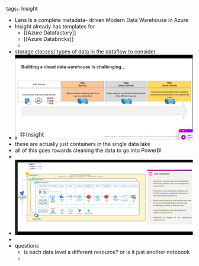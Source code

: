 tags:: Insight

- Lens Is a complete metadata- driven Modern Data Warehouse in Azure
- Insight already has templates for
	- [[Azure Datafactory]]
	- [[Azure Databricks]]
	-
- storage classes/ types of data in the dataflow to consider
- ![Screen Shot 2023-01-03 at 2.04.17 PM.png](../assets/Screen_Shot_2023-01-03_at_2.04.17_PM_1672772668910_0.png)
- these are actually just containers in the single data lake
- all of this goes towards cleaning the data to go into PowerBI
-
- ![Screen Shot 2023-01-03 at 2.27.23 PM.png](../assets/Screen_Shot_2023-01-03_at_2.27.23_PM_1672774052990_0.png)
-
- questions
	- is each data level a different resource? or is it just another notebook
	-